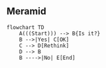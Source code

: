 ## Meramid
```mermaid
flowchart TD
    A(((Start))) --> B{Is it?}
    B -->|Yes| C[OK]
    C --> D[Rethink]
    D --> B
    B ---->|No| E[End]
```
